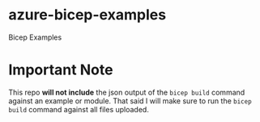 # azure-bicep-examples
Bicep Examples

# Important Note
This repo **will not include** the json output of the `bicep build` command against an example or module. That said I will make sure to run the `bicep build` command against all files uploaded.